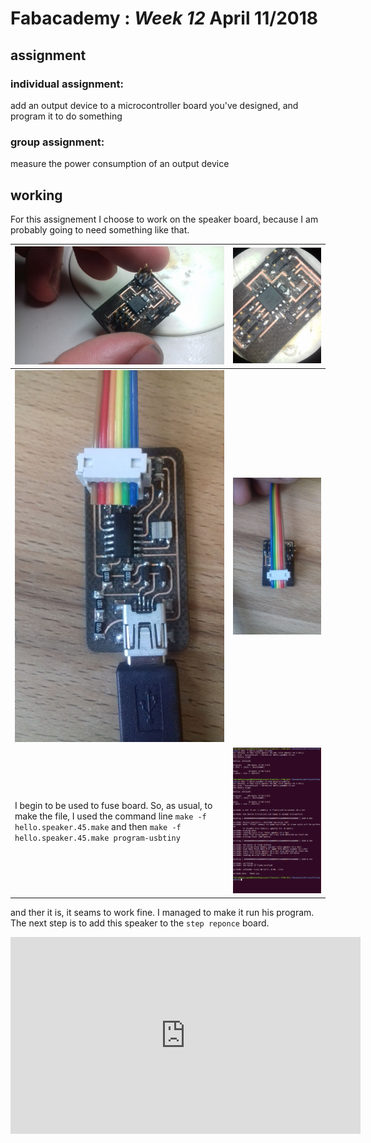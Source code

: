 # Fabacademy : *Week 12* **April 11/2018**

## assignment

### individual assignment:

  add an output device to a microcontroller board you've designed,
     and program it to do something

### group assignment:

  measure the power consumption of an output device

## working

For this assignement I choose to work on the speaker board, because I am probably going to need something like that.

| ![helloSpeak](assets\img\week12\hellospeaker1.jpg) | ![helloSpeak sodering](assets\img\week12\helloSpeaker.jpg) |
| --- | --- |
| ![helloSpeak](assets\img\week12\helloSpeakBranch.jpg) | ![hellospeak2](assets\img\week12\helloSpeakBranch2.jpg) |
| I begin to be used to fuse board. So, as usual, to make the file, I used the command line `make -f hello.speaker.45.make` and then `make -f hello.speaker.45.make program-usbtiny` | ![helloSpeak](assets\img\week12\speakerProgram.png) |

and ther it is, it seams to work fine. I managed to make it run his program. The next step is to add this speaker to the `step reponce` board.

<iframe width="560" height="315" src="https://www.youtube.com/embed/qMsBnkHDAOY" frameborder="0" allow="autoplay; encrypted-media" allowfullscreen></iframe>
